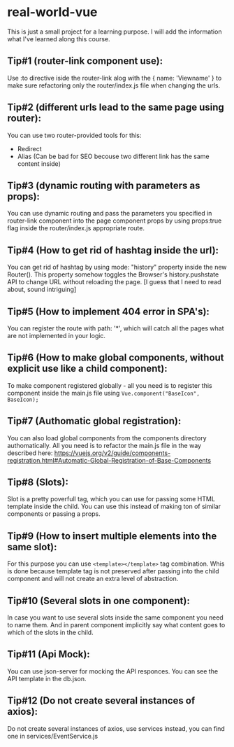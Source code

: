 # real-world-vue

This is just a small project for a learning purpose. I will add the information what I've learned along this course.

## Tip#1 (router-link component use):

Use :to directive iside the router-link alog with the { name: 'Viewname' } to make sure refactoring only the router/index.js file when changing the urls.

## Tip#2 (different urls lead to the same page using router):

You can use two router-provided tools for this:

- Redirect
- Alias (Can be bad for SEO becouse two different link has the same content inside)

## Tip#3 (dynamic routing with parameters as props):

You can use dynamic routing and pass the parameters you specified in router-link component into the page component props by using props:true flag inside the router/index.js appropriate route.

## Tip#4 (How to get rid of hashtag inside the url):

You can get rid of hashtag by using mode: "history" property inside the new Router(). This property somehow toggles the Browser's history.pushstate API to change URL without reloading the page. [I guess that I need to read about, sound intriguing]

## Tip#5 (How to implement 404 error in SPA's):

You can register the route with path: '\*', which will catch all the pages what are not implemented in your logic.

## Tip#6 (How to make global components, without explicit use like a child component):

To make component registered globally - all you need is to register this component inside the main.js file using `Vue.component("BaseIcon", BaseIcon);`

## Tip#7 (Authomatic global registration):

You can also load global components from the components directory authomatically. All you need is to refactor the main.js file in the way described here: https://vuejs.org/v2/guide/components-registration.html#Automatic-Global-Registration-of-Base-Components

## Tip#8 (Slots):

Slot is a pretty poverfull tag, which you can use for passing some HTML template inside the child.
You can use this instead of making ton of similar components or passing a props.

## Tip#9 (How to insert multiple elements into the same slot):

For this purpose you can use `<template></template>` tag combination. Whis is done because template tag is not preserved after passing into the child component and will not create an extra level of abstraction.

## Tip#10 (Several slots in one component):

In case you want to use several slots inside the same component you need to name them. And in parent component implicitly say what content goes to which of the slots in the child.

## Tip#11 (Api Mock):

You can use json-server for mocking the API responces. You can see the API template in the db.json.

## Tip#12 (Do not create several instances of axios):

Do not create several instances of axios, use services instead, you can find one in services/EventService.js
